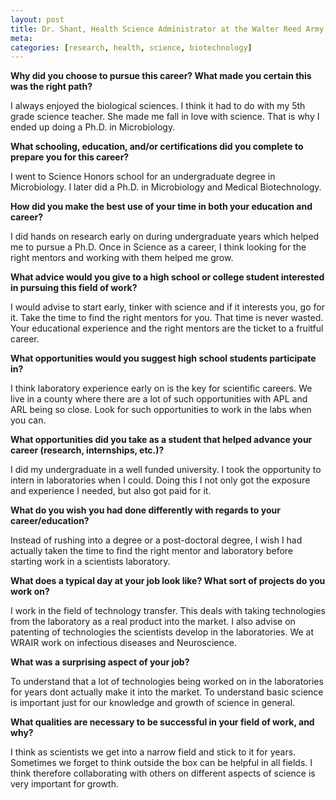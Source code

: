 ```yaml
---
layout: post
title: Dr. Shant, Health Science Administrator at the Walter Reed Army Institute of Research
meta: 
categories: [research, health, science, biotechnology]
---
```


**Why did you choose to pursue this career? What made you certain this was the right path?**

I always enjoyed the biological sciences. I think it had to do with my 5th grade science teacher. She made me fall in love with science. That is why I ended up doing a Ph.D. in Microbiology.

**What schooling, education, and/or certifications did you complete to prepare you for this career?**

I went to Science Honors school for an undergraduate degree in Microbiology. I later did a Ph.D. in Microbiology and Medical Biotechnology.

**How did you make the best use of your time in both your education and career?**

I did hands on research early on during undergraduate years which helped me to pursue a Ph.D. Once in Science as a career, I think looking for the right mentors and working with them helped me grow.

**What advice would you give to a high school or college student interested in pursuing this field of work?**

I would advise to start early, tinker with science and if it interests you, go for it. Take the time to find the right mentors for you. That time is never wasted. Your educational experience and the right mentors are the ticket to a fruitful career. 

**What opportunities would you suggest high school students participate in?**

I think laboratory experience early on is the key for scientific careers. We live in a county where there are a lot of such opportunities with APL and ARL being so close. Look for such opportunities to work in the labs when you can.

**What opportunities did you take as a student that helped advance your career (research, internships, etc.)?**

I did my undergraduate in a well funded university. I took the opportunity to intern in laboratories when I could. Doing this I not only got the exposure and experience I needed, but also got paid for it.

**What do you wish you had done differently with regards to your career/education?**

Instead of rushing into a degree or a post-doctoral degree, I wish I had actually taken the time to find the right mentor and laboratory before starting work in a scientists laboratory. 

**What does a typical day at your job look like? What sort of projects do you work on?**

I work in the field of technology transfer. This deals with taking technologies from the laboratory as a real product into the market. I also advise on patenting of technologies the scientists develop in the laboratories. We at WRAIR work on infectious diseases and Neuroscience.

**What was a surprising aspect of your job?**

To understand that a lot of technologies being worked on in the laboratories for years dont actually make it into the market. To understand basic science is important just for our knowledge and growth of science in general.

**What qualities are necessary to be successful in your field of work, and why?**

I think as scientists we get into a narrow field and stick to it for years. Sometimes we forget to think outside the box can be helpful in all fields. I think therefore collaborating with others on different aspects of science is very important for growth.
